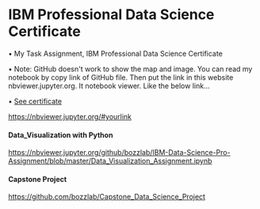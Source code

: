 # IBM Professional Data Science Certificate 

• My Task Assignment, IBM Professional Data Science Certificate 

• Note: GitHub doesn't work to show the map and image. You can read my notebook by copy link of GitHub file. 
  Then put the link in this website nbviewer.jupyter.org. It notebook viewer. Like the below link...    
  
• <a href="https://www.coursera.org/account/accomplishments/specialization/GUFESUWT8KTM">See certificate</a>

https://nbviewer.jupyter.org/#yourlink 

#### Data_Visualization with Python 
https://nbviewer.jupyter.org/github/bozzlab/IBM-Data-Science-Pro-Assignment/blob/master/Data_Visualization_Assignment.ipynb

#### Capstone Project ####
https://github.com/bozzlab/Capstone_Data_Science_Project


